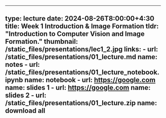 ----
type: lecture
date: 2024-08-26T8:00:00+4:30
title: Week 1 Introduction & Image Formation
tldr: "Introduction to Computer Vision and Image Formation."
thumbnail: /static_files/presentations/lec1_2.jpg
links: 
    - url: /static_files/presentations/01_lecture.md
      name: notes
    - url: /static_files/presentations/01_lecture_notebook.ipynb
      name: notebook
    - url: https://google.com
      name: slides 1
    - url: https://google.com
      name: slides 2
    - url: /static_files/presentations/01_lecture.zip
      name: download all
---